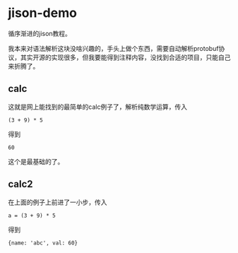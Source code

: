 # jison-demo
循序渐进的jison教程。

我本来对语法解析这块没啥兴趣的，手头上做个东西，需要自动解析protobuf协议，其实开源的实现很多，但我要能得到注释内容，没找到合适的项目，只能自己来折腾了。

calc
---

这就是网上能找到的最简单的calc例子了，解析纯数学运算，传入

```
(3 + 9) * 5
```

得到

```
60
```

这个是最基础的了。

calc2
---

在上面的例子上前进了一小步，传入

```
a = (3 + 9) * 5
```

得到

```
{name: 'abc', val: 60}
```

